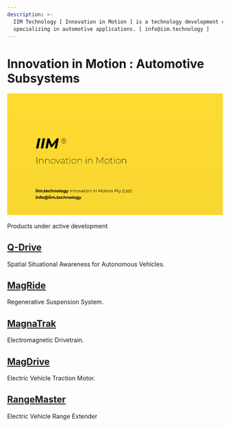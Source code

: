 ```yaml
---
description: >-
  IIM Technology [ Innovation in Motion ] is a technology development company
  specializing in automotive applications. [ info@iim.technology ]
---
```


# Innovation in Motion : Automotive Subsystems

![](.gitbook/assets/iim-electric-vehicle-sybsystems.png)



Products under active development

## [Q-Drive](q-drive.md)

Spatial Situational Awareness for Autonomous Vehicles.

## [MagRide](magride.md)

Regenerative Suspension System.

## [MagnaTrak](magnatrak.md)

Electromagnetic Drivetrain.

## [MagDrive](magdrive.md)

Electric Vehicle Traction Motor.

## [RangeMaster](rangemaster.md)

Electric Vehicle Range Extender







